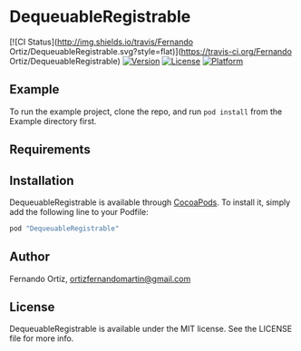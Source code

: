 # DequeuableRegistrable

[![CI Status](http://img.shields.io/travis/Fernando Ortiz/DequeuableRegistrable.svg?style=flat)](https://travis-ci.org/Fernando Ortiz/DequeuableRegistrable)
[![Version](https://img.shields.io/cocoapods/v/DequeuableRegistrable.svg?style=flat)](http://cocoapods.org/pods/DequeuableRegistrable)
[![License](https://img.shields.io/cocoapods/l/DequeuableRegistrable.svg?style=flat)](http://cocoapods.org/pods/DequeuableRegistrable)
[![Platform](https://img.shields.io/cocoapods/p/DequeuableRegistrable.svg?style=flat)](http://cocoapods.org/pods/DequeuableRegistrable)

## Example

To run the example project, clone the repo, and run `pod install` from the Example directory first.

## Requirements

## Installation

DequeuableRegistrable is available through [CocoaPods](http://cocoapods.org). To install
it, simply add the following line to your Podfile:

```ruby
pod "DequeuableRegistrable"
```

## Author

Fernando Ortiz, ortizfernandomartin@gmail.com

## License

DequeuableRegistrable is available under the MIT license. See the LICENSE file for more info.
